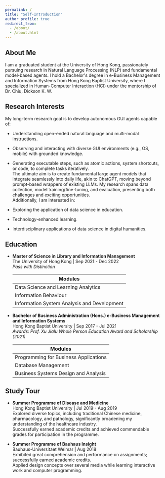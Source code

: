 ```yaml
---
permalink: /
title: "Self-Introduction" 
author_profile: true
redirect_from: 
  - /about/
  - /about.html
---
```



## About Me

I am a graduated student at the University of Hong Kong, passionately pursuing research in Natural Language Processing (NLP) and fundamental model-based agents. I hold a Bachelor's degree in e-Business Management and Information Systems from Hong Kong Baptist University, where I specialized in Human-Computer Interaction (HCI) under the mentorship of Dr. Chiu, Dickson K. W. 

## Research Interests

My long-term research goal is to develop autonomous GUI agents capable of:

-   Understanding open-ended natural language and multi-modal instructions.
    
-   Observing and interacting with diverse GUI environments (e.g., OS, mobile) with grounded knowledge.
    
-   Generating executable steps, such as atomic actions, system shortcuts, or code, to complete tasks iteratively.  
    The ultimate aim is to create fundamental large agent models that integrate seamlessly into daily life, akin to ChatGPT, moving beyond prompt-based wrappers of existing LLMs. My research spans data collection, model training/fine-tuning, and evaluation, presenting both challenges and exciting opportunities.  
    Additionally, I am interested in:
    
-   Exploring the application of data science in education.
    
-   Technology-enhanced learning.
    
-   Interdisciplinary applications of data science in digital humanities.
    

## Education

-   **Master of Science in Library and Information Management**  
    The University of Hong Kong | Sep 2021 - Dec 2022  
    _Pass with Distinction_  

    | Modules|
    |--|
    | Data Science and Learning Analytics |
    |Information Behaviour|
    |Information System Analysis and Development|
    
    
-   **Bachelor of Business Administration (Hons.) e-Business Management and Information Systems**  
    Hong Kong Baptist University | Sep 2017 - Jul 2021  
    _Awards: Prof. Xu Jialu Whole Person Education Award and Scholarship (2021)_
    
    | Modules|
    |--|
    | Programming for Business Applications |
    |Database Management|
    |Business Systems Design and Analysis|


## Study Tour 
-   **Summer Programme of Disease and Medicine**  
    Hong Kong Baptist University | Jul 2019 - Aug 2019  
    Explored diverse topics, including traditional Chinese medicine, pharmacology, and pathology, significantly broadening my understanding of the healthcare industry.  
    Successfully earned academic credits and achieved commendable grades for participation in the programme.
    
-   **Summer Programme of Bauhaus Insight**  
    Bauhaus-Universitaet Weimar | Aug 2018  
    Exhibited great comprehension and performance on assignments; successfully earned academic credits.  
    Applied design concepts over several media while learning interactive work and computer programming.




